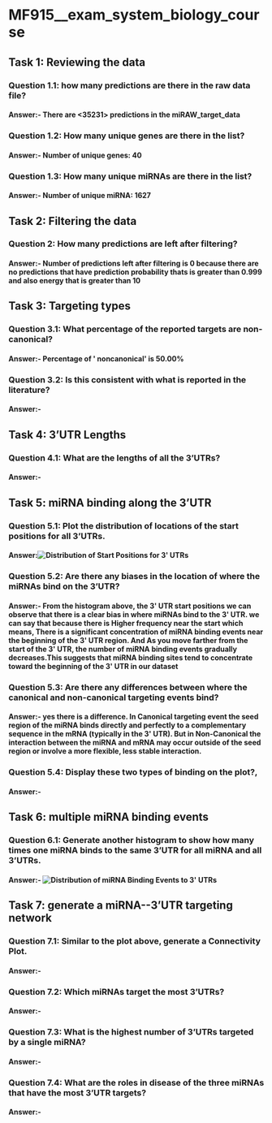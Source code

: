 # MF915__exam_system_biology_course

## Task 1: Reviewing the data 
### Question 1.1: how many predictions are there in the raw data file? 
#### Answer:- There are <35231> predictions in the miRAW_target_data
### Question 1.2: How many unique genes are there in the list? 
#### Answer:- Number of unique genes: 40
### Question 1.3: How many unique miRNAs are there in the list?
#### Answer:- Number of unique miRNA: 1627

## Task 2: Filtering the data 
### Question 2: How many predictions are left after filtering?
#### Answer:- Number of predictions left after filtering is 0 because there are no predictions that have prediction probability thats is greater than 0.999 and also energy that is greater than 10

## Task 3: Targeting types 
### Question 3.1: What percentage of the reported targets are non-canonical? 
#### Answer:- Percentage of ' noncanonical' is 50.00%
### Question 3.2: Is this consistent with what is reported in the literature? 
#### Answer:- 

## Task 4: 3’UTR Lengths 
### Question 4.1: What are the lengths of all the 3’UTRs? 
#### Answer:- 

## Task 5: miRNA binding along the 3’UTR 
### Question 5.1: Plot the distribution of locations of the start positions for all 3’UTRs.
#### Answer:![Distribution of Start Positions for 3' UTRs](https://github.com/user-attachments/assets/bef93c8d-cb88-4181-ab01-6e76b3e624b7)



### Question 5.2: Are there any biases in the location of where the miRNAs bind on the 3’UTR? 
#### Answer:- From the histogram above, the 3' UTR start positions we can observe that there is a clear bias in where miRNAs bind to the 3' UTR. we can say that because there is Higher frequency near the start which means, There is a significant concentration of miRNA binding events near the beginning of the 3' UTR region. And As you move farther from the start of the 3' UTR, the number of miRNA binding events gradually decreases.This suggests that miRNA binding sites tend to concentrate toward the beginning of the 3' UTR in our dataset
### Question 5.3: Are there any differences between where the canonical and non-canonical targeting events bind? 
#### Answer:- yes there is a  difference. In Canonical targeting event the seed region of the miRNA binds directly and perfectly to a complementary sequence in the mRNA (typically in the 3' UTR). But in Non-Canonical the interaction between the miRNA and mRNA may occur outside of the seed region or involve a more flexible, less stable interaction.

### Question 5.4: Display these two types of binding on the plot?,
#### Answer:- 

## Task 6: multiple miRNA binding events 
### Question 6.1: Generate another histogram to show how many times one miRNA binds to the same 3’UTR for all miRNA and all 3’UTRs.  
#### Answer:- ![Distribution of miRNA Binding Events to 3' UTRs](https://github.com/user-attachments/assets/7179277a-1eae-4b81-b833-aab6b4a76476)

## Task 7: generate a miRNA--3’UTR targeting network 
### Question 7.1: Similar to the plot above, generate a Connectivity Plot. 
#### Answer:-
### Question 7.2: Which miRNAs target the most 3’UTRs? 
#### Answer:-
### Question 7.3: What is the highest number of 3’UTRs targeted by a single miRNA?
#### Answer:-
### Question 7.4: What are the roles in disease of the three miRNAs that have the most 3’UTR targets?
#### Answer:-



